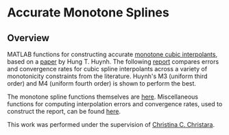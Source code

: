 # Accurate Monotone Splines

## Overview
MATLAB functions for constructing accurate 
[monotone cubic interpolants](https://en.wikipedia.org/wiki/Monotone_cubic_interpolation), 
based on a
[paper](https://ntrs.nasa.gov/archive/nasa/casi.ntrs.nasa.gov/19910011517.pdf) by Hung T. Huynh.
The following
[report](https://github.com/vglazer/USRA/blob/master/interpolation/reports/report.pdf) compares errors and convergence 
rates for cubic spline interpolants across a variety of monotonicity 
constraints from the literature. Huynh's M3 (uniform third order) and M4 
(uniform fourth order) is shown to perform the best.

The monotone spline functions themselves are [here](https://github.com/vglazer/USRA/tree/master/interpolation/hermite).
Miscellaneous functions for computing interpolation errors and convergence 
rates, used to construct the report, can be found
[here](https://github.com/vglazer/USRA/tree/master/interpolation/ccc).

This work was performed under the supervision of 
[Christina C. Christara](http://www.cs.toronto.edu/~ccc/).
